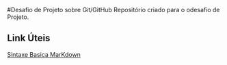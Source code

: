 #Desafio  de Projeto sobre Git/GitHub
Repositório  criado para o odesafio de Projeto.

## Link Úteis
[Sintaxe Basica MarKdown](https://www.markdownguide.org/basic-syntax/)
